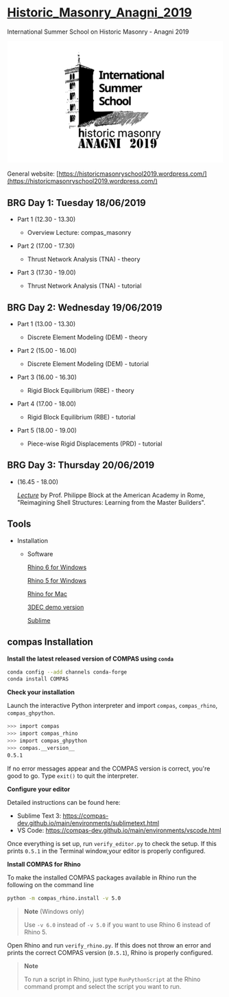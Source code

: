 # [Historic_Masonry_Anagni_2019](http://www.block.arch.ethz.ch/brg/teaching/historic-masonry-summer-school-anagni-2019)
International Summer School on Historic Masonry - Anagni 2019

![img](Tools/masonry_structures_school_2019_anagni-logo-e1547807560485_1550829849_1920x1080.png)

General website: [https://historicmasonryschool2019.wordpress.com/](https://historicmasonryschool2019.wordpress.com/)


## BRG Day 1: Tuesday 18/06/2019
   * Part 1 (12.30 - 13.30)
      * Overview Lecture: compas_masonry
   
   * Part 2 (17.00 - 17.30)
      * Thrust Network Analysis (TNA) - theory
      
   * Part 3 (17.30 - 19.00)
      * Thrust Network Analysis (TNA) - tutorial


## BRG Day 2: Wednesday 19/06/2019
   * Part 1 (13.00 - 13.30)
      * Discrete Element Modeling (DEM) - theory

   * Part 2 (15.00 - 16.00)
      * Discrete Element Modeling (DEM) - tutorial

   * Part 3 (16.00 - 16.30)
      * Rigid Block Equilibrium (RBE) - theory

   * Part 4 (17.00 - 18.00)
      * Rigid Block Equilibrium (RBE) - tutorial     

   * Part 5 (18.00 - 19.00)
      * Piece-wise Rigid Displacements (PRD) - tutorial   
      
      
## BRG Day 3: Thursday  20/06/2019

   * (16.45 - 18.00)

      *[Lecture](https://www.dropbox.com/s/6sq1ypvg06iaabq/20190110_Tongji_PBlock.pdf?dl=0)* by Prof. Philippe Block at the American Academy in Rome, "Reimagining Shell Structures: Learning from the Master Builders".

 
## Tools
* Installation
  * Software
  
    [Rhino 6 for Windows](https://www.rhino3d.com/it/download/rhino-for-windows/6/evaluation)
    
    [Rhino 5 for Windows](https://www.rhino3d.com/download/rhino/5/latest)
    
    [Rhino for Mac](https://www.rhino3d.com/download/rhino-for-mac/5/evaluation)
 
    [3DEC demo version](https://www.itascacg.com/software-demo)
  
    [Sublime](https://www.sublimetext.com/)

## compas Installation

**Install the latest released version of COMPAS using `conda`**

```bash
conda config --add channels conda-forge
conda install COMPAS
```

**Check your installation**

Launch the interactive Python interpreter and import `compas`, `compas_rhino`, `compas_ghpython`.

```bash
>>> import compas
>>> import compas_rhino
>>> import compas_ghpython
>>> compas.__version__
0.5.1
```

If no error messages appear and the COMPAS version is correct, you're good to go.
Type `exit()` to quit the interpreter.

**Configure your editor**

Detailed instructions can be found here:

*   Sublime Text 3: https://compas-dev.github.io/main/environments/sublimetext.html
*   VS Code: https://compas-dev.github.io/main/environments/vscode.html

Once everything is set up, run `verify_editor.py` to check the setup.
If this prints `0.5.1` in the Terminal window,your editor is properly configured.

**Install COMPAS for Rhino**

To make the installed COMPAS packages available in Rhino run the following on the command line

```bash
python -m compas_rhino.install -v 5.0
```

> **Note** (Windows only)
>
> Use `-v 6.0` instead of `-v 5.0` if you want to use Rhino 6 instead of Rhino 5.

Open Rhino and run `verify_rhino.py`.
If this does not throw an error and prints the correct COMPAS version (`0.5.1`),
Rhino is properly configured.

> **Note**
>
> To run a script in Rhino, just type `RunPythonScript` at the Rhino command prompt
> and select the script you want to run.

